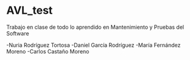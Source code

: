 # AVL_test
Trabajo en clase de todo lo aprendido en Mantenimiento y Pruebas del Software

  -Nuria Rodríguez Tortosa
  -Daniel García Rodríguez
  -María Fernández Moreno
  -Carlos Castaño Moreno
